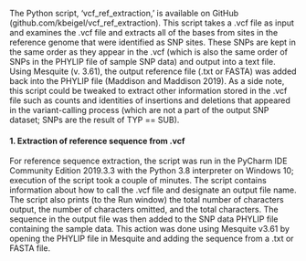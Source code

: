 
The Python script, ‘vcf_ref_extraction,’ is available on GitHub (github.com/kbeigel/vcf_ref_extraction). This script takes a .vcf file as input and examines the .vcf file and extracts all of the bases from sites in the reference genome that were identified as SNP sites. These SNPs are kept in the same order as they appear in the .vcf (which is also the same order of SNPs in the PHYLIP file of sample SNP data) and output into a text file. Using Mesquite (v. 3.61), the output reference file (.txt or FASTA) was added back into the PHYLIP file (Maddison and Maddison 2019). As a side note, this script could be tweaked to extract other information stored in the .vcf file such as counts and identities of insertions and deletions that appeared in the variant-calling process (which are not a part of the output SNP dataset; SNPs are the result of TYP == SUB). 

#### 1. Extraction of reference sequence from .vcf
For reference sequence extraction, the script was run in the PyCharm IDE Community Edition 2019.3.3 with the Python 3.8 interpreter on Windows 10; execution of the script took a couple of minutes. The script contains information about how to call the .vcf file and designate an output file name. The script also prints (to the Run window) the total number of characters output, the number of characters omitted, and the total characters. The sequence in the output file was then added to the SNP data PHYLIP file containing the sample data. This action was done using Mesquite v3.61 by opening the PHYLIP file in Mesquite and adding the sequence from a .txt or FASTA file.
